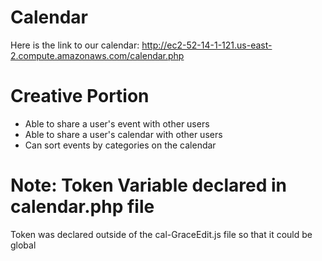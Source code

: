 # Calendar #
Here is the link to our calendar: http://ec2-52-14-1-121.us-east-2.compute.amazonaws.com/calendar.php

# Creative Portion #
* Able to share a user's event with other users
* Able to share a user's calendar with other users
* Can sort events by categories on the calendar

# **Note:** Token Variable declared in calendar.php file #
Token was declared outside of the cal-GraceEdit.js file so that it could be global